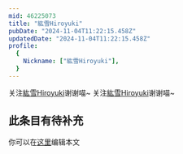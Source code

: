 ```yaml
---
mid: 46225073
title: "紘雪Hiroyuki"
pubDate: "2024-11-04T11:22:15.458Z"
updatedDate: "2024-11-04T11:22:15.458Z"
profile:
  {
    Nickname: ["紘雪Hiroyuki"],
  }
---
```


关注[紘雪Hiroyuki](https://space.bilibili.com/46225073)谢谢喵~ 关注[紘雪Hiroyuki](https://space.bilibili.com/46225073)谢谢喵~

## 此条目有待补充
你可以在[这里](https://github.com/Yuhanawa/VTuber.ICU-Content/edit/master/v/紘雪Hiroyuki/index.md)编辑本文
